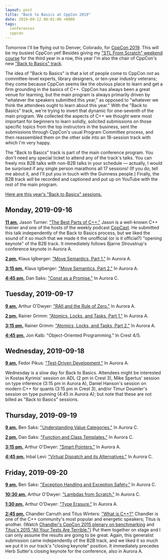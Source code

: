 ```yaml
---
layout: post
title: "Back to Basics at CppCon 2019"
date: 2019-09-12 00:01:00 +0000
tags:
  conferences
  cppcon
---
```


Tomorrow I'll be flying out to Denver, Colorado, for
[CppCon 2019](https://cppcon.org/cppcon-2019-program/).
This will be my busiest CppCon yet! Besides giving my
["STL From Scratch" weekend course](https://cppcon.org/class-2019-stl-from-scratch/)
for the third year in a row, this year I'm also the chair of CppCon's new
["Back to Basics" track](https://cppcon.org/b2b/).

The idea of "Back to Basics" is that a lot of people come to CppCon _not_ as committee-level experts,
library designers, or ten-year industry veterans; they come because CppCon seems like the obvious place
to learn and get a firm grounding in the basics of C++. CppCon has always been a great venue for learning,
but the main program is always primarily driven by "whatever the speakers submitted this year,"
as opposed to "whatever we think the attendees ought to learn about this year." With the "Back to Basics"
track, we're trying to invert that dynamic for one-seventh of the main program.
We collected the aspects of C++ we thought were most important for beginners to learn solidly,
solicited submissions on those specific topics from the top instructors in the business, sent the
submissions through CppCon's usual Program Committee process,
and then reassembled them on the other side into an 18-session track with which I'm very happy.

The "Back to Basics" track is part of the main conference program. You don't need any special ticket
to attend any of the track's talks. You can freely mix B2B talks with non-B2B talks in your schedule
— actually, I would be surprised if any single person marathons all 17 sessions! (If you do, tell me
about it, and I'll put you in touch with the Guinness people.)
Finally, the B2B track _will_ be recorded and captioned and put up on YouTube with the rest of
the main program.

[Here are this year's "Back to Basics" sessions.](https://cppcon2019.sched.com/overview/type/Back+to+Basics)

## Monday, 2019-09-16

[<b>11 am.</b>](https://cppcon2019.sched.com/event/SMB7/)
Jason Turner: ["The Best Parts of C++."](https://www.youtube.com/watch?v=iz5Qx18H6lg)
 Jason is a well-known C++ trainer and one of the hosts of
the weekly podcast [CppCast](https://cppcast.com). He submitted this talk independently of the
Back to Basics process, but we liked the sound of it so much that we made it the unofficial
(or is it official?) "opening keynote" of the B2B track. It immediately follows Bjarne Stroustrup's
conference keynote in Aurora A.

[<b>2 pm.</b>](https://cppcon2019.sched.com/event/SMBy/)
Klaus Iglberger: ["Move Semantics, Part 1."](https://www.youtube.com/watch?v=St0MNEU5b0o)
In Aurora A.

[<b>3:15 pm.</b>](https://cppcon2019.sched.com/event/SMC1/)
Klaus Iglberger: ["Move Semantics, Part 2."](https://www.youtube.com/watch?v=pIzaZbKUw2s)
In Aurora A.

[<b>4:45 pm.</b>](https://cppcon2019.sched.com/event/SMC8/)
Dan Saks: ["Const as a Promise."](https://www.youtube.com/watch?v=NZtr93iL3R0)
In Aurora C.

## Tuesday, 2019-09-17

[<b>9 am.</b>](https://cppcon2019.sched.com/event/SMBL/)
Arthur O'Dwyer: ["RAII and the Rule of Zero."](https://www.youtube.com/watch?v=7Qgd9B1KuMQ)
In Aurora A.

[<b>2 pm.</b>](https://cppcon2019.sched.com/event/SMCK/)
Rainer Grimm: ["Atomics, Locks, and Tasks, Part 1."](https://www.youtube.com/watch?v=o0i2fc0Keo8)
In Aurora A.

[<b>3:15 pm.</b>](https://cppcon2019.sched.com/event/SMCM/)
Rainer Grimm: ["Atomics, Locks, and Tasks, Part 2."](https://www.youtube.com/watch?v=_eaB69ta_ig)
In Aurora A.

[<b>4:45 pm.</b>](https://cppcon2019.sched.com/event/SMCV/)
Jon Kalb: "Object-Oriented Programming."
In Crest 4/5.

## Wednesday, 2019-09-18

[<b>9 am.</b>](https://cppcon2019.sched.com/event/SMBC/)
Fedor Pikus: ["Test-Driven Development."](https://www.youtube.com/watch?v=RoYljVOj2H8)
In Aurora A.

Wednesday is a slow day for Back to Basics.
Attendees might be interested in Kostas Kyrimis' session on ADL (2 pm in Crest 3),
Mike Spertus' session on type inference (3:15 pm in Aurora A), Daniel Hanson's session
on modern C++ for quants (3:15 pm in Crest 3), and/or Timur Doumler's
session on type punning (4:45 in Aurora A); but note that these are not
billed as "Back to Basics" sessions.

## Thursday, 2019-09-19

[<b>9 am.</b>](https://cppcon2019.sched.com/event/SMBM/)
Ben Saks: ["Understanding Value Categories."](https://www.youtube.com/watch?v=XS2JddPq7GQ)
In Aurora C.

[<b>2 pm.</b>](https://cppcon2019.sched.com/event/SMCb/)
Dan Saks: ["Function and Class Templates."](https://www.youtube.com/watch?v=LMP_sxOaz6g)
In Aurora C.

[<b>3:15 pm.</b>](https://cppcon2019.sched.com/event/SMBI/)
Arthur O'Dwyer: ["Smart Pointers."](https://www.youtube.com/watch?v=xGDLkt-jBJ4)
In Aurora A.

[<b>4:45 pm.</b>](https://cppcon2019.sched.com/event/SMBD/)
Inbal Levi: ["Virtual Dispatch and its Alternatives."](https://www.youtube.com/watch?v=jBnIMEb2GhA)
In Aurora C.

## Friday, 2019-09-20

[<b>9 am.</b>](https://cppcon2019.sched.com/event/SMBO/)
Ben Saks: ["Exception Handling and Exception Safety."](https://www.youtube.com/watch?v=W6jZKibuJpU)
In Aurora C.

[<b>10:30 am.</b>](https://cppcon2019.sched.com/event/SMBG/)
Arthur O'Dwyer: ["Lambdas from Scratch."](https://www.youtube.com/watch?v=3jCOwajNch0)
In Aurora C.

[<b>1:30 pm.</b>](https://cppcon2019.sched.com/event/SMBJ/)
Arthur O'Dwyer: ["Type Erasure."](https://www.youtube.com/watch?v=tbUCHifyT24)
In Aurora A.

[<b>2:45 pm.</b>](https://cppcon2019.sched.com/event/SMBA/)
Chandler Carruth and Titus Winters: ["What is C++?"](https://www.youtube.com/watch?v=LJh5QCV4wDg)
Chandler is one of the C++ community's most popular and energetic speakers; Titus is another. (Watch
[Chandler's CppCon 2015 plenary on benchmarking](https://www.youtube.com/watch?v=nXaxk27zwlk)
and [Titus's 2015 "All Your Tests Are Terrible."](https://www.youtube.com/watch?v=u5senBJUkPc))
Put them together on stage and I can only assume the results are going to be great. Again, this
generalist submission came independently of the B2B track, and we liked it so much we put it
in our track's "closing keynote" position.
It immediately precedes Herb Sutter's closing keynote for the conference, also in Aurora A.
